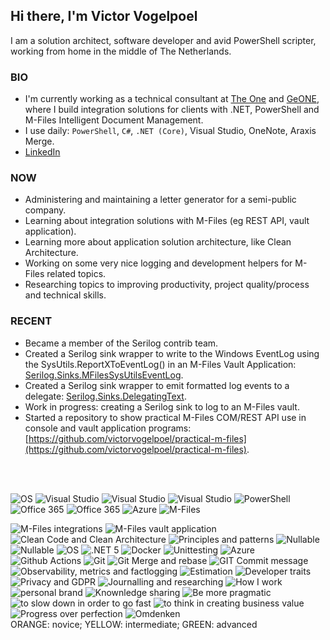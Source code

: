 ## Hi there, I'm Victor Vogelpoel

I am a solution architect, software developer and avid PowerShell scripter, working from home in the middle of The Netherlands.



### BIO

- I'm currently working as a technical consultant at [The One](https://theone.nl) and [GeONE](https://geone.nl), where I build integration solutions for clients with .NET, PowerShell and M-Files Intelligent Document Management.
- I use daily: `PowerShell`, `C#`, `.NET (Core)`, Visual Studio, OneNote, Araxis Merge.
- [LinkedIn](https://www.linkedin.com/in/victorvogelpoel/)

### NOW

- Administering and maintaining a letter generator for a semi-public company.
- Learning about integration solutions with M-Files (eg REST API, vault application).
- Learning more about application solution architecture, like Clean Architecture.
- Working on some very nice logging and development helpers for M-Files related topics. 
- Researching topics to improving productivity, project quality/process and technical skills.

### RECENT

- Became a member of the Serilog contrib team.
- Created a Serilog sink wrapper to write to the Windows EventLog using the SysUtils.ReportXToEventLog() in an M-Files Vault Application: [Serilog.Sinks.MFilesSysUtilsEventLog](https://github.com/victorvogelpoel/Serilog.Sinks.MFilesSysUtilsEventLog).
- Created a Serilog sink wrapper to emit formatted log events to a delegate: [Serilog.Sinks.DelegatingText](https://github.com/victorvogelpoel/Serilog.Sinks.DelegatingText).
- Work in progress: creating a Serilog sink to log to an M-Files vault.
- Started a repository to show practical M-Files COM/REST API use in console and vault application programs: [https://github.com/victorvogelpoel/practical-m-files](https://github.com/victorvogelpoel/practical-m-files).

<br/>
<br/>

<img alt="OS" src="https://img.shields.io/badge/OS-Windows-blue?style=for-the-badge&logo=Windows"/> <img alt="Visual Studio" src="https://img.shields.io/badge/Tool-Visual%20Studio-blue?style=for-the-badge&icon=visualstudio"/> <img alt="Visual Studio" src="https://img.shields.io/badge/Framework-.NET%20(Core)-blue?style=for-the-badge&icon=visualstudio"/> <img alt="Visual Studio" src="https://img.shields.io/badge/Language-C%23-blue?style=for-the-badge&icon=visualstudio"/> <img alt="PowerShell" src="https://img.shields.io/badge/Tool-PowerShell-blue?style=for-the-badge&logo=PowerShell&logocolor=white"/> <img alt="Office 365" src="https://img.shields.io/badge/Tool-Github-blue?style=for-the-badge"/> <img alt="Office 365" src="https://img.shields.io/badge/Tool-Office%20365-blue?style=for-the-badge"/> <img alt="Azure" src="https://img.shields.io/badge/cloud-Azure-blue?style=for-the-badge"/> <img alt="M-Files" src="https://img.shields.io/badge/product-M--Files-blue?style=for-the-badge"/>
<br/>

<!-- Skill levels: Novice | Beginner | Competent | Proficient | Expert
     Novice:orange
	 Intermediate:yellow
	 Advanced:green
-->
<img alt="M-Files integrations" src="https://img.shields.io/badge/Learning-M--Files%20integrations-orange?style=flat"/> <img alt="M-Files vault application" src="https://img.shields.io/badge/Learning-M--Files%20vault application-yellow?style=flat"/> <img alt="Clean Code and Clean Architecture" src="https://img.shields.io/badge/Learning-Clean%20Code%20%26%20Clean%20Architecture-yellow?style=flat"/> <img alt="Principles and patterns" src="https://img.shields.io/badge/Learning-Principles%20%26%20Patterns-yellow?style=flat"/> <img alt="Nullable" src="https://img.shields.io/badge/Learning-C%23%20nullable-yellow?style=flat"/> <img alt="Nullable" src="https://img.shields.io/badge/Learning-Structured%20logging-green?style=flat"/> <img alt="OS" src="https://img.shields.io/badge/Learning-async-yellow?style=flat"/> <img alt=".NET 5" src="https://img.shields.io/badge/Learning-.NET%205-yellow?style=flat"/> <img alt="Docker" src="https://img.shields.io/badge/Learning-Docker-yellow?style=flat"/> <img alt="Unittesting" src="https://img.shields.io/badge/Learning-Unit%20Testing-yellow?style=flat"/> <img alt="Azure" src="https://img.shields.io/badge/Learning-Azure-yellow?style=flat"/> <img alt="Github Actions" src="https://img.shields.io/badge/Learning-GitHub%20Actions-orange?style=flat"/> <img alt="Git" src="https://img.shields.io/badge/Learning-Git-yellow?style=flat"/> <img alt="Git Merge and rebase" src="https://img.shields.io/badge/Learning-Git%20merge%20%26%20rebase-yellow?style=flat"/> <img alt="GIT Commit message" src="https://img.shields.io/badge/Learning-Git%20commit%20message-yellow?style=flat"/> <img alt="Observability, metrics and factlogging" src="https://img.shields.io/badge/Learning-Observability-yellow?style=flat"/> <img alt="Estimation" src="https://img.shields.io/badge/Learning-Estimation-orange?style=flat"/> <img alt="Developer traits" src="https://img.shields.io/badge/Learning-Developer%20traits-yellow?style=flat"/> <img alt="Privacy and GDPR" src="https://img.shields.io/badge/Learning-Privacy%20%26%20GDPR-orange?style=flat"/> <img alt="Journalling and researching" src="https://img.shields.io/badge/Learning-Journalling%20%26%20researching-orange?style=flat"/> <img alt="How I work" src="https://img.shields.io/badge/Learning-How%20I%20work-yellow?style=flat"/> <img alt="personal brand" src="https://img.shields.io/badge/Learning-personal%20brand-orange?style=flat"/> <img alt="Knownledge sharing" src="https://img.shields.io/badge/Learning-Knowledge%20sharing-yellow?style=flat"/> <img alt="Be more pragmatic" src="https://img.shields.io/badge/Learning-to%20be%20more%20pragmatic-yellow?style=flat"/>  <img alt="to slow down in order to go fast" src="https://img.shields.io/badge/Learning-to%20slow%20down%20in%20order%20to%20go%20fast-orange?style=flat"/> <img alt="to think in creating business value" src="https://img.shields.io/badge/Learning-to%20think%20in%20creating%20business%20value-yellow?style=flat"/> <img alt="Progress over perfection" src="https://img.shields.io/badge/Learning-Progress%20over%20perfection-yellow?style=flat"/> <img alt="Omdenken" src="https://img.shields.io/badge/Learning-Omdenken-green?style=flat"/> 
<br/>
ORANGE: novice;  YELLOW: intermediate;  GREEN: advanced
<br/>

[website]: https://victorvogelpoel.nl
[twitter]: https://twitter.com/victorvogelpoel
[linkedin]: https://linkedin.com/in/victorvogelpoel

[visualstudio]: assets/visualstudio.svg

<!--
[blog]: https://dev.to/victorvogelpoel

-->



<!--
**victorvogelpoel/victorvogelpoel** is a ✨ _special_ ✨ repository because its `README.md` (this file) appears on your GitHub profile.

Here are some ideas to get you started:

- 🔭 I’m currently working on ...
- 🌱 I’m currently learning ...
- 👯 I’m looking to collaborate on ...
- 🤔 I’m looking for help with ...
- 💬 Ask me about ...
- 📫 How to reach me: ...
- 😄 Pronouns: ...
- ⚡ Fun fact: ...
-->
